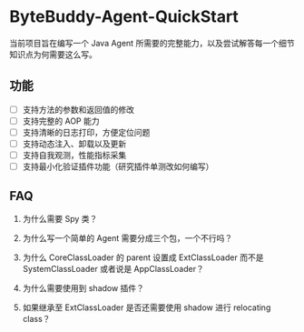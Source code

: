 # ByteBuddy-Agent-QuickStart

当前项目旨在编写一个 Java Agent 所需要的完整能力，以及尝试解答每一个细节知识点为何需要这么写。

## 功能

- [ ] 支持方法的参数和返回值的修改
- [ ] 支持完整的 AOP 能力
- [ ] 支持清晰的日志打印，方便定位问题
- [ ] 支持动态注入、卸载以及更新
- [ ] 支持自我观测，性能指标采集
- [ ] 支持最小化验证插件功能（研究插件单测改如何编写）

## FAQ

1. 为什么需要 Spy 类？

2. 为什么写一个简单的 Agent 需要分成三个包，一个不行吗？

3. 为什么 CoreClassLoader 的 parent 设置成 ExtClassLoader 而不是 SystemClassLoader 或者说是 AppClassLoader？

4. 为什么需要使用到 shadow 插件？

5. 如果继承至 ExtClassLoader 是否还需要使用 shadow 进行 relocating class？